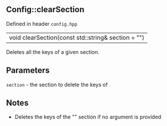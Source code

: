 ## Config::clearSection
Defined in header `config.hpp`

| |
| --- |
| void clearSection(const std::string& section = "") |

Deletes all the keys of a given section.

## Parameters
`section` - the section to delete the keys of

## Notes
- Deletes the keys of the "" section if no argument is provided
